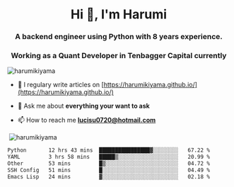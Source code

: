 <h1 align="center">Hi 👋, I'm Harumi</h1>
<h3 align="center">A backend engineer using <b>Python</b> with 8 years experience.</h3>
<h3 align="center">Working as a Quant Developer in <b>Tenbagger Capital</b> currently</h3>

<p align="left"> <img src="https://komarev.com/ghpvc/?username=harumikiyama" alt="harumikiyama" /> </p>


- 📝 I regulary write articles on [https://harumikiyama.github.io/](https://harumikiyama.github.io/)

- 💬 Ask me about **everything your want to ask**

- 📫 How to reach me **lucisu0720@hotmail.com**

<p>&nbsp;<img align="center" src="https://github-readme-stats.vercel.app/api?username=harumikiyama&show_icons=true" alt="harumikiyama" /></p>


<!--START_SECTION:waka-->

```txt
Python       12 hrs 43 mins  ████████████████▓░░░░░░░░   67.22 %
YAML         3 hrs 58 mins   █████▒░░░░░░░░░░░░░░░░░░░   20.99 %
Other        53 mins         █▒░░░░░░░░░░░░░░░░░░░░░░░   04.72 %
SSH Config   51 mins         █░░░░░░░░░░░░░░░░░░░░░░░░   04.49 %
Emacs Lisp   24 mins         ▓░░░░░░░░░░░░░░░░░░░░░░░░   02.18 %
```

<!--END_SECTION:waka-->
